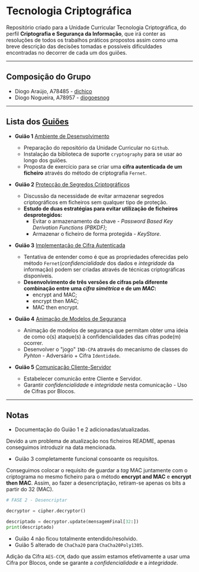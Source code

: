 # Tecnologia Criptográfica
Repositório criado para a Unidade Curricular Tecnologia Criptográfica, do perfil **Criptografia e Segurança da Informação**, que irá conter as resoluções de todos os trabalhos práticos propostos assim como uma breve descrição das decisões tomadas e possíveis dificuldades encontradas no decorrer de cada um dos guiões.

---

## **Composição do Grupo**
* Diogo Araújo, A78485 - [dichico](https://github.com/dichico)
* Diogo Nogueira, A78957 - [diogoesnog](https://github.com/diogoesnog)

---

## Lista dos [**Guiões**](https://github.com/uminho-miei-crypto/1920-TC/blob/master/doc/guioes.md)


- **Guião 1** [Ambiente de Desenvolvimento](https://github.com/uminho-miei-crypto/1920-G9/tree/master/Gui%C3%B5es/G1)   
  - Preparação do repositório da Unidade Curricular no ```Github```.
  - Instalação da biblioteca de suporte ```cryptography``` para se usar ao longo dos guiões.
  - Proposta de exercício para se criar uma **cifra autenticada de um ficheiro** através do método de criptografia ```Fernet```.
- **Guião 2** [Protecção de Segredos Criptográficos](https://github.com/uminho-miei-crypto/1920-G9/tree/master/Gui%C3%B5es/G2)
  - Discussão da necessidade de evitar armazenar segredos criptográficos em ficheiros sem qualquer tipo de proteção.
  - **Estudo de duas estratégias para evitar utilização de ficheiros desprotegidos:**
    - Evitar o armazenamento da chave - *Password Based Key Derivation Functions (PBKDF)*;
    - Armazenar o ficheiro de forma protegida - *KeyStore*.
- **Guião 3** [Implementação de Cifra Autenticada](https://github.com/uminho-miei-crypto/1920-G9/tree/master/Gui%C3%B5es/G3)
  - Tentativa de entender como é que as propriedades oferecidas pelo método ```Fernet```(*confidencialidade* dos dados e *integridade* da informação) podem ser criadas através de técnicas criptográficas disponíveis.
  - **Desenvolvimento de três versões de cifras pela diferente combinação entre uma *cifra simétrica* e de um *MAC*:**
     - encrypt and MAC;
     - encrypt then MAC;
     - MAC then encrypt.
- **Guião 4** [Animação de Modelos de Segurança](https://github.com/uminho-miei-crypto/1920-G9/tree/master/Gui%C3%B5es/G4)

    - Animação de modelos de segurança que permitam obter uma ideia de como o(s) ataque(s) à  confidencialidades das cifras pode(m) ocorrer.
    - Desenvolver o "jogo" ```IND-CPA``` através do mecanismo de classes do *Pyhton* - Adversário + Cifra ```Identidade```.
- **Guião 5** [Comunicação Cliente-Servidor](https://github.com/uminho-miei-crypto/1920-G9/tree/master/Gui%C3%B5es/G5)

    - Estabelecer comunicão entre Cliente e Servidor.
    - Garantir *confidencialidade* e *integridade* nesta comunicação - Uso de Cifras por Blocos.
---

## **Notas**

- Documentação do Guião 1 e 2 adicionadas/atualizadas. 

Devido a um problema de atualização nos ficheiros README, apenas conseguimos introduzir na data mencionada.

- Guião 3 completamente funcional consoante os requisitos.

Conseguimos colocar o requisito de guardar a *tag* MAC juntamente com o criptograma no mesmo ficheiro para o método **encrypt and MAC** e **encrypt then MAC**. Assim, ao fazer a desencriptação, retiram-se apenas os bits a partir do 32 (MAC).

```python
# FASE 2 - Desencriptar

decryptor = cipher.decryptor()

descriptado = decryptor.update(mensagemFinal[32:])
print(descriptado)
```
- Guião 4 não ficou totalmente entendido/resolvido.
- Guião 5 alterado de ```ChaCha20``` para ```ChaCha20Poly1305```. 

Adição da Cifra ```AES-CCM```, dado que assim estamos efetivamente a usar uma Cifra por Blocos, onde se garante a *confidencialidade* e a *integridade*.
